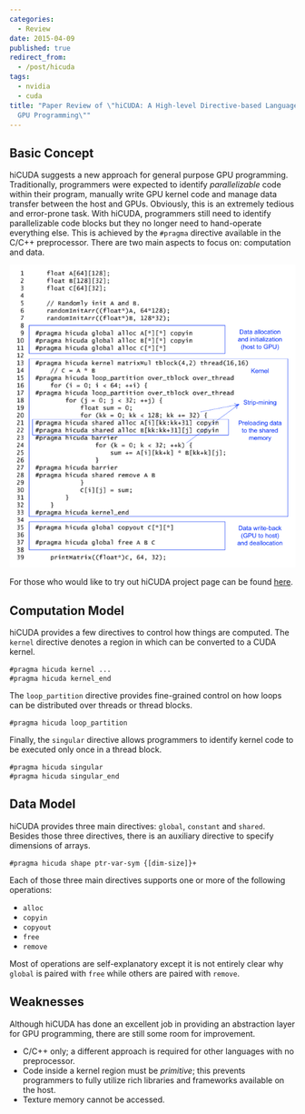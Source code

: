 ```yaml
---
categories:
  - Review
date: 2015-04-09
published: true
redirect_from:
  - /post/hicuda
tags:
  - nvidia
  - cuda
title: "Paper Review of \"hiCUDA: A High-level Directive-based Language for
  GPU Programming\""
---
```


Basic Concept
---
hiCUDA suggests a new approach for general purpose GPU programming. Traditionally, programmers were expected to identify *parallelizable* code within their program, manually write GPU kernel code and manage data transfer between the host and GPUs. Obviously, this is an extremely tedious and error-prone task. With hiCUDA, programmers still need to identify parallelizable code blocks but they no longer need to hand-operate everything else. This is achieved by the `#pragma` directive available in the C/C++ preprocessor. There are two main aspects to focus on: computation and data.

<img src="/attachments/2015/hicuda.png" alt="Example code of hiCUDA" class="center"/>

For those who would like to try out hiCUDA project page can be found [here](http://www.eecg.utoronto.ca/~tsa/hicuda/).

Computation Model
---

hiCUDA provides a few directives to control how things are computed. The `kernel` directive denotes a region in which can be converted to a CUDA kernel.

    #pragma hicuda kernel ...
    #pragma hicuda kernel_end

The `loop_partition` directive provides fine-grained control on how loops can be distributed over threads or thread blocks.

    #pragma hicuda loop_partition

Finally, the `singular` directive allows programmers to identify kernel code to be executed only once in a thread block.

    #pragma hicuda singular
    #pragma hicuda singular_end


Data Model
---

hiCUDA provides three main directives: `global`, `constant` and `shared`. Besides those three directives, there is an auxiliary directive to specify dimensions of arrays.

    #pragma hicuda shape ptr-var-sym {[dim-size]}+

Each of those three main directives supports one or more of the following operations:

* `alloc`
* `copyin`
* `copyout`
* `free`
* `remove`

Most of operations are self-explanatory except it is not entirely clear why `global` is paired with `free` while others are paired with `remove`.

Weaknesses
---

Although hiCUDA has done an excellent job in providing an abstraction layer for GPU programming, there are still some room for improvement.

* C/C++ only; a different approach is required for other languages with no preprocessor.
* Code inside a kernel region must be *primitive*; this prevents programmers to fully utilize rich libraries and frameworks available on the host.
* Texture memory cannot be accessed.